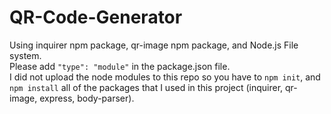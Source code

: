 # QR-Code-Generator
Using inquirer npm package, qr-image npm package, and Node.js File system.<br />
Please add ```"type": "module"``` in the package.json file.<br />
I did not upload the node modules to this repo so you have to ```npm init```, and ```npm install``` all of the packages that I used in this project (inquirer, qr-image, express, body-parser).
